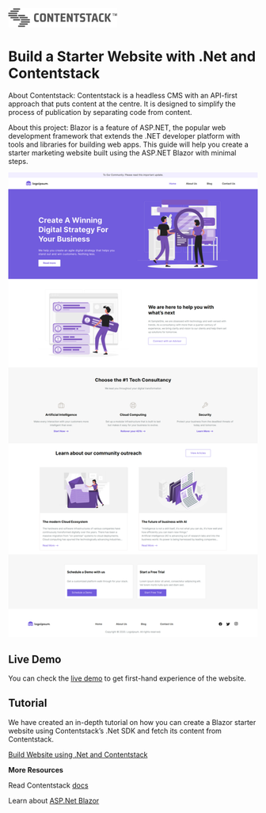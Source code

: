 [![Contentstack Logo](wwwroot/contentstack.png)](https://www.contentstack.com/)


# Build a Starter Website with .Net and Contentstack

About Contentstack: Contentstack is a headless CMS with an API-first approach that puts content at the centre. It is designed to simplify the process of publication by separating code from content.

About this project: Blazor is a feature of ASP.NET, the popular web development framework that extends the .NET developer platform with tools and libraries for building web apps. This guide will help you create a starter marketing website built using the ASP.NET Blazor with minimal steps.


![contentstack-react-starter-app-vercel-app](wwwroot/starter-app.png)


## Live Demo

You can check the [live demo](http://contentstack-dotnet-starterapp.herokuapp.com/) to get first-hand experience of the website.


## Tutorial

We have created an in-depth tutorial on how you can create a Blazor starter website using Contentstack’s .Net SDK and fetch its content from Contentstack.

[Build Website using .Net and Contentstack](https://www.contentstack.com/docs/developers/sample-apps/build-a-starter-website-using-dotnet-and-contentstack/)


**More Resources**

Read Contentstack [docs](https://www.contentstack.com/docs/)

Learn about [ASP.Net Blazor](https://dotnet.microsoft.com/apps/aspnet/web-apps/blazor)